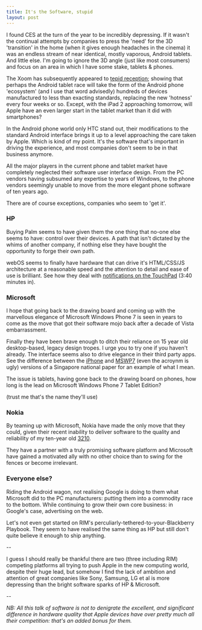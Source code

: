 ```yaml
---
title: It's the Software, stupid
layout: post
---
```



I found CES at the turn of the year to be incredibly depressing. If it wasn't the continual attempts by companies to press the 'need' for the 3D 'transition' in the home (when it gives enough headaches in the cinema) it was an endless stream of near identical, mostly vaporous, Android tablets. And little else. I'm going to ignore the 3D angle (just like most consumers) and focus on an area in which I have some stake, tablets & phones.

The Xoom has subsequently appeared to [tepid reception](http://www.engadget.com/2011/02/23/motorola-xoom-review/); showing that perhaps the Android tablet race will take the form of the Android phone 'ecosystem' (and I use that word advisedly) hundreds of devices manufactured to less than exacting standards, replacing the new 'hotness' every four weeks or so. Except, with the iPad 2 approaching tomorrow, will Apple have an even larger start in the tablet market than it did with smartphones?

In the Android phone world only HTC stand out, their modifications to the standard Android interface brings it up to a level approaching the care taken by Apple. Which is kind of my point. It's the software that's important in driving the experience, and most companies don't seem to be in that business anymore.

All the major players in the current phone and tablet market have completely neglected their software user interface design. From the PC vendors having subsumed any expertise to years of Windows, to the phone vendors seemingly unable to move from the more elegant phone software of ten years ago.

There are of course exceptions, companies who seem to 'get it'.

### HP

Buying Palm seems to have given them the one thing that no-one else seems to have: control over their devices. A path that isn't dictated by the whims of another company, if nothing else they have bought the opportunity to forge their own path.

webOS seems to finally have hardware that can drive it's HTML/CSS/JS architecture at a reasonable speed and the attention to detail and ease of use is brilliant. See how they deal with [notifications on the TouchPad](http://www.engadget.com/2011/02/09/hp-touchpad-first-hands-on/) (3:40 minutes in).

### Microsoft

I hope that going back to the drawing board and coming up with the marvellous elegance of Microsoft Windows Phone 7 is seen in years to come as the move that got their software mojo back after a decade of Vista embarrassment.

Finally they have been brave enough to ditch their reliance on 15 year old desktop-based, legacy design tropes. I urge you to try one if you haven't already. The interface seems also to drive elegance in their third party apps. See the difference between the [iPhone](http://www.todayonline.com/itoday/iphone/more#screenshots) and [MSWP7](http://twitpic.com/43e9ly) (even the acroynm is ugly) versions of a Singapore national paper for an example of what I mean.

The issue is tablets, having gone back to the drawing board on phones, how long is the lead on Microsoft Windows Phone 7 Tablet Edition?

(trust me that's the name they'll use)

### Nokia

By teaming up with Microsoft, Nokia have made the only move that they could, given their recent inability to deliver software to the quality and reliability of my ten-year old [3210](http://en.wikipedia.org/wiki/Nokia_3210).

They have a partner with a truly promising software platform and Microsoft have gained a motivated ally with no other choice than to swing for the fences or become irrelevant.

### Everyone else?

Riding the Android wagon, not realising Google is doing to them what Microsoft did to the PC manufacturers: putting them into a commodity race to the bottom. While continuing to grow their own core business: in Google's case, advertising on the web.

Let's not even get started on RIM's perculiarly-tethered-to-your-Blackberry Playbook. They seem to have realised the same thing as HP but still don't quite believe it enough to ship anything.

--

I guess I should really be thankful there are two (three including RIM) competing platforms all trying to push Apple in the new computing world, despite their huge lead, but somehow I find the lack of ambition and attention of great companies like Sony, Samsung, LG et al is more depressing than the bright software sparks of HP &amp; Microsoft.

--

<em>NB: All this talk of software is not to denigrate the excellent, and significant difference in hardware quality that Apple devices have over pretty much all their competition: that's an added bonus for them.</em>

